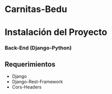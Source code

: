 # Carnitas-Bedu

# Instalación del Proyecto

### Back-End (Django-Python)
  ## Requerimientos
   - Django
   - Django-Rest-Framework
   - Cors-Headers
